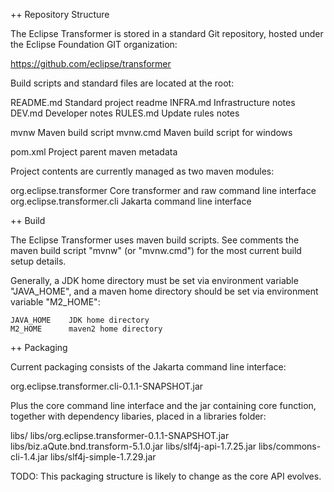 ++ Repository Structure

The Eclipse Transformer is stored in a standard Git repository, hosted under the Eclipse Foundation GIT organization:

  https://github.com/eclipse/transformer

Build scripts and standard files are located at the root:

  README.md     Standard project readme
  INFRA.md      Infrastructure notes
  DEV.md        Developer notes
  RULES.md      Update rules notes

  mvnw          Maven build script
  mvnw.cmd      Maven build script for windows

  pom.xml       Project parent maven metadata

Project contents are currently managed as two maven modules:

  org.eclipse.transformer          Core transformer and raw command line interface
  org.eclipse.transformer.cli      Jakarta command line interface

++ Build

The Eclipse Transformer uses maven build scripts.  See comments the maven build script "mvnw" (or "mvnw.cmd") for the most current build setup details.

Generally, a JDK home directory must be set via environment variable "JAVA_HOME", and a maven home directory should be set via environment variable "M2_HOME":

    JAVA_HOME    JDK home directory
    M2_HOME      maven2 home directory

++ Packaging

Current packaging consists of the Jakarta command line interface:

  org.eclipse.transformer.cli-0.1.1-SNAPSHOT.jar

Plus the core command line interface and the jar containing core function, together with dependency libaries, placed in a libraries folder:

  libs/
  libs/org.eclipse.transformer-0.1.1-SNAPSHOT.jar
  libs/biz.aQute.bnd.transform-5.1.0.jar
  libs/slf4j-api-1.7.25.jar
  libs/commons-cli-1.4.jar
  libs/slf4j-simple-1.7.29.jar

TODO: This packaging structure is likely to change as the core API evolves.